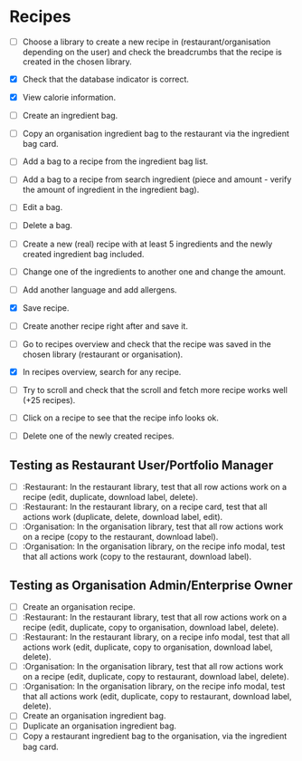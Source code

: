 # Recipes

- [ ] Choose a library to create a new recipe in (restaurant/organisation depending on the user) and check the breadcrumbs that the recipe is created in the chosen library.
- [x] Check that the database indicator is correct.
- [x] View calorie information.
- [ ] Create an ingredient bag.
- [ ] Copy an organisation ingredient bag to the restaurant via the ingredient bag card.
- [ ] Add a bag to a recipe from the ingredient bag list.
- [ ] Add a bag to a recipe from search ingredient (piece and amount - verify the amount of ingredient in the ingredient bag).
- [ ] Edit a bag.
- [ ] Delete a bag.

- [ ] Create a new (real) recipe with at least 5 ingredients and the newly created ingredient bag included.
- [ ] Change one of the ingredients to another one and change the amount.
- [ ] Add another language and add allergens.
- [x] Save recipe.
- [ ] Create another recipe right after and save it.
- [ ] Go to recipes overview and check that the recipe was saved in the chosen library (restaurant or organisation).

- [x] In recipes overview, search for any recipe.
- [ ] Try to scroll and check that the scroll and fetch more recipe works well (+25 recipes).
- [ ] Click on a recipe to see that the recipe info looks ok.
- [ ] Delete one of the newly created recipes.

## Testing as Restaurant User/Portfolio Manager

- [ ] :Restaurant: In the restaurant library, test that all row actions work on a recipe (edit, duplicate, download label, delete).
- [ ] :Restaurant: In the restaurant library, on a recipe card, test that all actions work (duplicate, delete, download label, edit).
- [ ] :Organisation: In the organisation library, test that all row actions work on a recipe (copy to the restaurant, download label).
- [ ] :Organisation: In the organisation library, on the recipe info modal, test that all actions work (copy to the restaurant, download label).

## Testing as Organisation Admin/Enterprise Owner

- [ ] Create an organisation recipe.
- [ ] :Restaurant: In the restaurant library, test that all row actions work on a recipe (edit, duplicate, copy to organisation, download label, delete).
- [ ] :Restaurant: In the restaurant library, on a recipe info modal, test that all actions work (edit, duplicate, copy to organisation, download label, delete).
- [ ] :Organisation: In the organisation library, test that all row actions work on a recipe (edit, duplicate, copy to restaurant, download label, delete).
- [ ] :Organisation: In the organisation library, on the recipe info modal, test that all actions work (edit, duplicate, copy to restaurant, download label, delete).
- [ ] Create an organisation ingredient bag.
- [ ] Duplicate an organisation ingredient bag.
- [ ] Copy a restaurant ingredient bag to the organisation, via the ingredient bag card.
